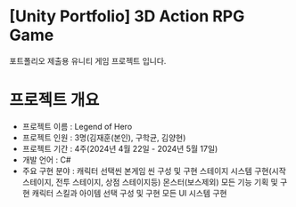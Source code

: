 # [Unity Portfolio] 3D Action RPG Game

포트폴리오 제출용 유니티 게임 프로젝트 입니다.

# 프로젝트 개요
- 프로젝트 이름 : Legend of Hero
- 프로젝트 인원 : 3명(김재훈(본인), 구학균, 김양현)
- 프로젝트 기간 : 4주(2024년 4월 22일 - 2024년 5월 17일)
- 개발 언어 : C#
- 주요 구현 분야 :
캐릭터 선택씬 본게임 씬 구성 및 구현
스테이지 시스템 구현(시작 스테이지, 전투 스테이지, 상점 스테이지등)
몬스터(보스제외) 모든 기능 기획 및 구현
캐릭터 스킬과 아이템 선택 구성 및 구현
모든 UI 시스템 구현
